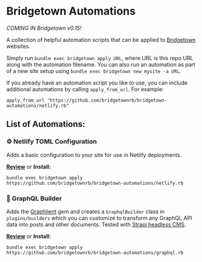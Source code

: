 # Bridgetown Automations

_COMING IN Bridgetown v0.15!_

A collection of helpful automation scripts that can be applied to [Bridgetown](https://www.bridgetownrb.com) websites.

Simply run `bundle exec bridgetown apply URL`, where URL is this repo URL along with the automation filename. You can also run an automation as part of a new site setup using `bundle exec bridgetown new mysite -a URL`.

If you already have an automation script you like to use, you can include additional automations by calling `apply_from_url`. For example:

```
apply_from_url "https://github.com/bridgetownrb/bridgetown-automations/netlify.rb"
```

## List of Automations:

### ⚙️ Netlify TOML Configuration

Adds a basic configuration to your site for use in Netlify deployments.

**[Review](netlify.rb)** or **Install:**

```
bundle exec bridgetown apply https://github.com/bridgetownrb/bridgetown-automations/netlify.rb
```

### 🔎 GraphQL Builder

Adds the [Graphlient](http://github.com/ashkan18/graphlient) gem and creates a `GraphqlBuilder` class in `plugins/builders` which you can customize to transform any GraphQL API data into posts and other documents. Tested with [Strapi headless CMS](https://strapi.io).

**[Review](graphql.rb)** or **Install:**

```
bundle exec bridgetown apply https://github.com/bridgetownrb/bridgetown-automations/graphql.rb
```
